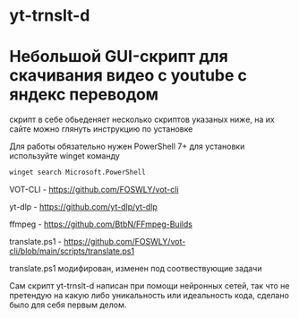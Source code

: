 # yt-trnslt-d
# Небольшой GUI-скрипт для скачивания видео с youtube с яндекс переводом
скрипт в себе обьеденяет несколько скриптов указаных ниже, на их сайте можно глянуть инструкцию по установке

Для работы обязательно нужен PowerShell 7+
для установки используйте winget команду

```bash
winget search Microsoft.PowerShell
```

VOT-CLI - https://github.com/FOSWLY/vot-cli

yt-dlp - https://github.com/yt-dlp/yt-dlp

ffmpeg - https://github.com/BtbN/FFmpeg-Builds

translate.ps1 - https://github.com/FOSWLY/vot-cli/blob/main/scripts/translate.ps1

translate.ps1 модифирован, изменен под соотвествующие задачи

Сам скрипт yt-trnslt-d написан при помощи нейронных сетей, так что не претендую на какую либо уникальность или идеальность кода, сделано было для себя первым делом.
